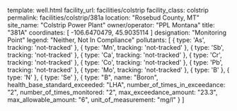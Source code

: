 template: well.html
facility_url: facilities/colstrip
facility_class: colstrip
permalink: facilities/colstrip/381a
location: "Rosebud County, MT"
site_name: "Colstrip Power Plant"
owner/operator: "PPL Montana"
title: "381A"
coordinates: [
  -106.6470479,
  45.9035114
]
designation: "Monitoring Point"
legend: "Neither,  Not In Compliance"
pollutants: [
    {
      type: 'As',
      tracking: 'not-tracked'
    },
    {
      type: 'Mn',
      tracking: 'not-tracked'
    },
    {
      type: 'Sb',
      tracking: 'not-tracked'
    },
    {
      type: 'Ca',
      tracking: 'not-tracked'
    },
    {
      type: 'Cr',
      tracking: 'not-tracked'
    },
    {
      type: 'Co',
      tracking: 'not-tracked'
    },
    {
      type: 'Pb',
      tracking: 'not-tracked'
    },
    {
      type: 'Mo',
      tracking: 'not-tracked'
    },
    {
      type: 'B'
    },
    {
      type: 'N'
    },
    {
      type: 'Se'
    },  {
  type: "B",
  name: "Boron",
  health_base_standard_exceeded: "LHA",
  number_of_times_in_exceedance: "2",
  number_of_times_monitored: "2",
  max_exceedance_amount: "23.3",
  max_allowable_amount: "6",
  unit_of_measurement: "mg/l"
  }
]
